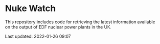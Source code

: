 # Nuke Watch

This repository includes code for retrieving the latest information available on the output of EDF nuclear power plants in the UK.

Last updated: 2022-01-26 09:07